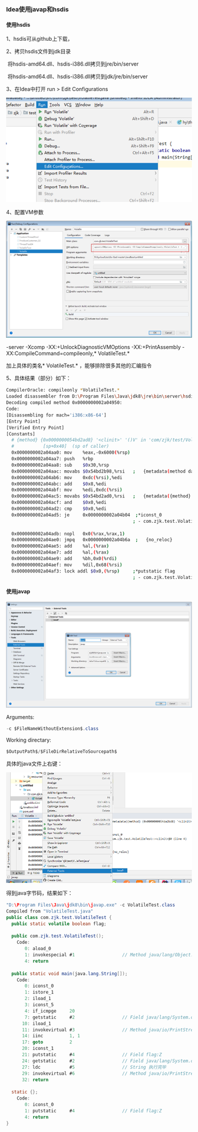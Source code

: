 ### Idea使用javap和hsdis

#### 使用hsdis

1、hsdis可从github上下载，

2、拷贝hsdis文件到jdk目录

​	将hsdis-amd64.dll、hsdis-i386.dll拷贝到jre/bin/server

​	将hsdis-amd64.dll、hsdis-i386.dll拷贝到jdk/jre/bin/server

3、在Idea中打开  run > Edit Configurations

![](./res/RunEdit.png)

4、配置VM参数

![](./res/ConfigVM.png)

-server -Xcomp -XX:+UnlockDiagnosticVMOptions -XX:+PrintAssembly -XX:CompileCommand=compileonly,* VolatileTest.*

加上具体的类名* VolatileTest.* ，能够排除很多其他的汇编指令

5、具体结果（部分）如下：

```sh
CompilerOracle: compileonly *VolatileTest.*
Loaded disassembler from D:\Program Files\Java\jdk8\jre\bin\server\hsdis-amd64.dll
Decoding compiled method 0x0000000002a04950:
Code:
[Disassembling for mach='i386:x86-64']
[Entry Point]
[Verified Entry Point]
[Constants]
  # {method} {0x0000000054bd2ad8} '<clinit>' '()V' in 'com/zjk/test/VolatileTest'
  #           [sp+0x40]  (sp of caller)
  0x0000000002a04aa0: mov    %eax,-0x6000(%rsp)
  0x0000000002a04aa7: push   %rbp
  0x0000000002a04aa8: sub    $0x30,%rsp
  0x0000000002a04aac: movabs $0x54bd2b98,%rsi   ;   {metadata(method data for {method} {0x0000000054bd2ad8} '<clinit>' '()V' in 'com/zjk/test/VolatileTest')}
  0x0000000002a04ab6: mov    0xdc(%rsi),%edi
  0x0000000002a04abc: add    $0x8,%edi
  0x0000000002a04abf: mov    %edi,0xdc(%rsi)
  0x0000000002a04ac5: movabs $0x54bd2ad0,%rsi   ;   {metadata({method} {0x0000000054bd2ad8} '<clinit>' '()V' in 'com/zjk/test/VolatileTest')}
  0x0000000002a04acf: and    $0x0,%edi
  0x0000000002a04ad2: cmp    $0x0,%edi
  0x0000000002a04ad5: je     0x0000000002a04b04  ;*iconst_0
                                                ; - com.zjk.test.VolatileTest::<clinit>@0 (line 4)

  0x0000000002a04adb: nopl   0x0(%rax,%rax,1)
  0x0000000002a04ae0: jmpq   0x0000000002a04b6a  ;   {no_reloc}
  0x0000000002a04ae5: add    %al,(%rax)
  0x0000000002a04ae7: add    %al,(%rax)
  0x0000000002a04ae9: add    %bh,0x0(%rdi)
  0x0000000002a04aef: mov    %dil,0x68(%rsi)
  0x0000000002a04af3: lock addl $0x0,(%rsp)     ;*putstatic flag
                                                ; - com.zjk.test.VolatileTest::<clinit>@1 (line 4)
```

#### 使用javap

![](./res/ConfigJavaP.png)

Arguments: 

```java
-c $FileNameWithoutExtension$.class
```

Working directary:

```java
$OutputPath$/$FileDirRelativeToSourcepath$
```

具体的java文件上右键：

![](./res/runJavaP.png)

得到java字节码，结果如下：

```java
"D:\Program Files\Java\jdk8\bin\javap.exe" -c VolatileTest.class
Compiled from "VolatileTest.java"
public class com.zjk.test.VolatileTest {
  public static volatile boolean flag;

  public com.zjk.test.VolatileTest();
    Code:
       0: aload_0
       1: invokespecial #1                  // Method java/lang/Object."<init>":()V
       4: return

  public static void main(java.lang.String[]);
    Code:
       0: iconst_0
       1: istore_1
       2: iload_1
       3: iconst_5
       4: if_icmpge     20
       7: getstatic     #2                  // Field java/lang/System.out:Ljava/io/PrintStream;
      10: iload_1
      11: invokevirtual #3                  // Method java/io/PrintStream.println:(I)V
      14: iinc          1, 1
      17: goto          2
      20: iconst_1
      21: putstatic     #4                  // Field flag:Z
      24: getstatic     #2                  // Field java/lang/System.out:Ljava/io/PrintStream;
      27: ldc           #5                  // String 执行完毕
      29: invokevirtual #6                  // Method java/io/PrintStream.println:(Ljava/lang/String;)V
      32: return

  static {};
    Code:
       0: iconst_0
       1: putstatic     #4                  // Field flag:Z
       4: return
}

```

